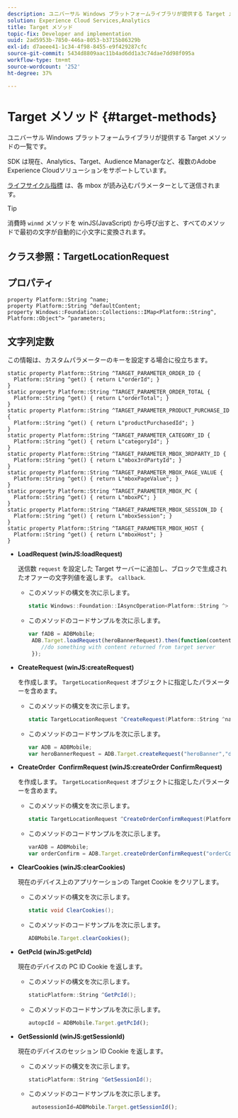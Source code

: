 ```yaml
---
description: ユニバーサル Windows プラットフォームライブラリが提供する Target メソッドの一覧です。
solution: Experience Cloud Services,Analytics
title: Target メソッド
topic-fix: Developer and implementation
uuid: 2ad5953b-7850-446a-8053-b3715b86329b
exl-id: d7aeee41-1c34-4f98-8455-e9f429287cfc
source-git-commit: 5434d8809aac11b4ad6dd1a3c74dae7dd98f095a
workflow-type: tm+mt
source-wordcount: '252'
ht-degree: 37%

---
```


# Target メソッド {#target-methods}

ユニバーサル Windows プラットフォームライブラリが提供する Target メソッドの一覧です。

SDK は現在、Analytics、Target、Audience Managerなど、複数のAdobe Experience Cloudソリューションをサポートしています。

[ライフサイクル指標](/help/universal-windows/metrics.md) は、各 mbox が読み込むパラメーターとして送信されます。

>[!TIP]
>
>消費時 `winmd` メソッドを winJS(JavaScript) から呼び出すと、すべてのメソッドで最初の文字が自動的に小文字に変換されます。

## クラス参照：TargetLocationRequest

## プロパティ

```
property Platform::String ^name; 
property Platform::String ^defaultContent; 
property Windows::Foundation::Collections::IMap<Platform::String^, Platform::Object^> ^parameters;
```

## 文字列定数

この情報は、カスタムパラメーターのキーを設定する場合に役立ちます。

```
static property Platform::String ^TARGET_PARAMETER_ORDER_ID { 
  Platform::String ^get() { return L"orderId"; } 
} 
static property Platform::String ^TARGET_PARAMETER_ORDER_TOTAL { 
  Platform::String ^get() { return L"orderTotal"; } 
} 
static property Platform::String ^TARGET_PARAMETER_PRODUCT_PURCHASE_ID { 
  Platform::String ^get() { return L"productPurchasedId"; } 
} 
static property Platform::String ^TARGET_PARAMETER_CATEGORY_ID { 
  Platform::String ^get() { return L"categoryId"; } 
} 
static property Platform::String ^TARGET_PARAMETER_MBOX_3RDPARTY_ID { 
  Platform::String ^get() { return L"mbox3rdPartyId"; } 
} 
static property Platform::String ^TARGET_PARAMETER_MBOX_PAGE_VALUE { 
  Platform::String ^get() { return L"mboxPageValue"; } 
} 
static property Platform::String ^TARGET_PARAMETER_MBOX_PC { 
  Platform::String ^get() { return L"mboxPC"; } 
} 
static property Platform::String ^TARGET_PARAMETER_MBOX_SESSION_ID { 
  Platform::String ^get() { return L"mboxSession"; } 
} 
static property Platform::String ^TARGET_PARAMETER_MBOX_HOST { 
  Platform::String ^get() { return L"mboxHost"; } 
}
```

* **LoadRequest (winJS:loadRequest)**

   送信数 `request` を設定した Target サーバーに追加し、ブロックで生成されたオファーの文字列値を返します。 `callback`.

   * このメソッドの構文を次に示します。

      ```csharp
      static Windows::Foundation::IAsyncOperation<Platform::String ^> ^LoadRequest(TargetLocationRequest ^request);
      ```

   * このメソッドのコードサンプルを次に示します。

      ```js
      var fADB = ADBMobile; 
       ADB.Target.loadRequest(heroBannerRequest).then(function(content){ 
          //do something with content returned from target server 
       });
      ```

* **CreateRequest (winJS:createRequest)**

   を作成します。 `TargetLocationRequest` オブジェクトに指定したパラメーターを含めます。

   * このメソッドの構文を次に示します。

      ```csharp
      static TargetLocationRequest ^CreateRequest(Platform::String ^name, Platform::String ^defaultContent,Windows::Foundation::Collections::IMap<Platform::String^,Platform::Object^> ^parameters); 
      ```

   * このメソッドのコードサンプルを次に示します。

      ```js
      var ADB = ADBMobile;
      var heroBannerRequest = ADB.Target.createRequest("heroBanner","default.png", null); 
      ```

* **CreateOrder &#x200B; ConfirmRequest (winJS:createOrder ConfirmRequest&#x200B;)**

   を作成します。 `TargetLocationRequest` オブジェクトに指定したパラメーターを含めます。

   * このメソッドの構文を次に示します。

      ```csharp
      static TargetLocationRequest ^CreateOrderConfirmRequest(Platform::String ^name, Platform::String ^orderId,Platform::String ^orderTotal,Platform::String ^productPurchasedId,Windows::Foundation::Collections::IMap<Platform::String^,Platform::Object^> ^parameters); 
      ```

   * このメソッドのコードサンプルを次に示します。

      ```js
      varADB = ADBMobile;
      var orderConfirm = ADB.Target.createOrderConfirmRequest("orderConfirm","order","47.88","3722",null);
      ```

* **ClearCookies (winJS:clearCookies)**

   現在のデバイス上のアプリケーションの Target Cookie をクリアします。

   * このメソッドの構文を次に示します。

      ```csharp
      static void ClearCookies();
      ```

   * このメソッドのコードサンプルを次に示します。

      ```js
      ADBMobile.Target.clearCookies();
      ```

* **GetPcId (winJS:getPcId)**

   現在のデバイスの PC ID Cookie を返します。

   * このメソッドの構文を次に示します。

      ```csharp
      staticPlatform::String ^GetPcId();
      ```

   * このメソッドのコードサンプルを次に示します。

      ```js
      autopcId = ADBMobile.Target.getPcId();
      ```

* **GetSessionId (winJS:getSessionId)**

   現在のデバイスのセッション ID Cookie を返します。

   * このメソッドの構文を次に示します。

      ```csharp
      staticPlatform::String ^GetSessionId();
      ```

   * このメソッドのコードサンプルを次に示します。

      ```js
       autosessionId=ADBMobile.Target.getSessionId(); 
      ```
